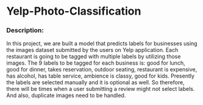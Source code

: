 # Yelp-Photo-Classification

### Description:
In this project, we are built a model that predicts labels for businesses using the images dataset submitted by the users on Yelp application. Each restaurant is going to be tagged with multiple labels by utilizing those images. The 9 labels to be tagged for each business is: good for lunch, good for dinner, takes reservation, outdoor seating, restaurant is expensive, has alcohol, has table service, ambience is classy, good for kids. Presently the labels are selected manually and it is optional as well. So therefore, there will be times when a user submitting a review might not select labels. And also, duplicate images need to be handled.
